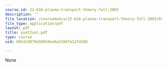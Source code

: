 ```yaml
---
course_id: 22-616-plasma-transport-theory-fall-2003
description: ''
file_location: /coursemedia/22-616-plasma-transport-theory-fall-2003/69e32d870e5892dee0a318d7a127d280_pset2sol.pdf
file_type: application/pdf
layout: pdf
title: pset2sol.pdf
type: course
uid: 69e32d870e5892dee0a318d7a127d280

---
```

None